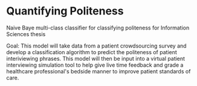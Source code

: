# Quantifying Politeness
Naive Baye multi-class classifier for classifying politeness for Information Sciences thesis


Goal: This model will take data from a patient crowdsourcing survey and develop a classification algorithm to predict the politeness of patient interiviewing phrases. This model will then be input into a virtual patient interviewing simulation tool to help give live time feedback and grade a healthcare professional's bedside manner to improve patient standards of care.
